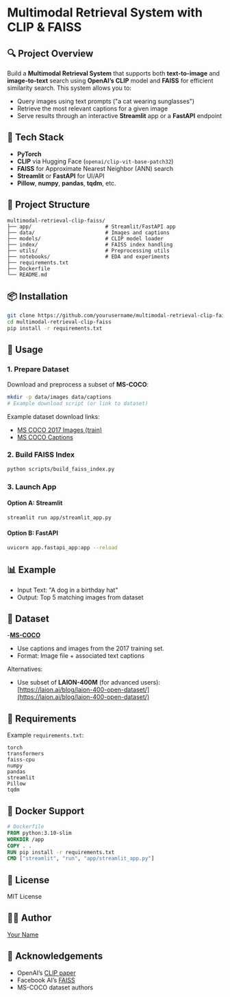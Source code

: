 # Multimodal Retrieval System with CLIP & FAISS

## 🔍 Project Overview
Build a **Multimodal Retrieval System** that supports both **text-to-image** and **image-to-text** search using **OpenAI’s CLIP** model and **FAISS** for efficient similarity search. This system allows you to:

- Query images using text prompts ("a cat wearing sunglasses")
- Retrieve the most relevant captions for a given image
- Serve results through an interactive **Streamlit** app or a **FastAPI** endpoint

## 🧰 Tech Stack
- **PyTorch**
- **CLIP** via Hugging Face (`openai/clip-vit-base-patch32`)
- **FAISS** for Approximate Nearest Neighbor (ANN) search
- **Streamlit** or **FastAPI** for UI/API
- **Pillow**, **numpy**, **pandas**, **tqdm**, etc.

## 📁 Project Structure
```
multimodal-retrieval-clip-faiss/
├── app/                        # Streamlit/FastAPI app
├── data/                       # Images and captions
├── models/                     # CLIP model loader
├── index/                      # FAISS index handling
├── utils/                      # Preprocessing utils
├── notebooks/                  # EDA and experiments
├── requirements.txt
├── Dockerfile
└── README.md
```

## 📦 Installation
```bash
git clone https://github.com/yourusername/multimodal-retrieval-clip-faiss.git
cd multimodal-retrieval-clip-faiss
pip install -r requirements.txt
```

## 🚀 Usage
### 1. Prepare Dataset
Download and preprocess a subset of **MS-COCO**:

```bash
mkdir -p data/images data/captions
# Example download script (or link to dataset)
```

Example dataset download links:
- <a href="http://images.cocodataset.org/zips/train2017.zip" target="_blank">MS COCO 2017 Images (train)</a>
- <a href="https://github.com/tylin/coco-caption" target="_blank">MS COCO Captions</a>

### 2. Build FAISS Index
```bash
python scripts/build_faiss_index.py
```

### 3. Launch App
#### Option A: Streamlit
```bash
streamlit run app/streamlit_app.py
```

#### Option B: FastAPI
```bash
uvicorn app.fastapi_app:app --reload
```

## 📊 Example
- Input Text: "A dog in a birthday hat"
- Output: Top 5 matching images from dataset

## 🧪 Dataset
-<a href="https://cocodataset.org/#download" target="_blank">**MS-COCO**</a>
  - Use captions and images from the 2017 training set.
  - Format: Image file + associated text captions

Alternatives:
- Use subset of **LAION-400M** (for advanced users): [https://laion.ai/blog/laion-400-open-dataset/](https://laion.ai/blog/laion-400-open-dataset/)

## 📄 Requirements
Example `requirements.txt`:
```
torch
transformers
faiss-cpu
numpy
pandas
streamlit
Pillow
tqdm
```

## 🐳 Docker Support
```dockerfile
# Dockerfile
FROM python:3.10-slim
WORKDIR /app
COPY . .
RUN pip install -r requirements.txt
CMD ["streamlit", "run", "app/streamlit_app.py"]
```

## 📘 License
MIT License

## 👨‍💻 Author
[Your Name](https://github.com/yourusername)

## 📎 Acknowledgements
- OpenAI’s [CLIP paper](https://arxiv.org/abs/2103.00020)
- Facebook AI’s [FAISS](https://github.com/facebookresearch/faiss)
- MS-COCO dataset authors
